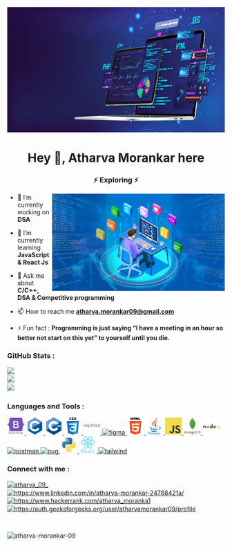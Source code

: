 
<img height="290px" width="100%" alt="Coding" src="https://github.com/Atharva-Morankar-09/Atharva-Morankar-09/blob/main/gitmain.jpg">

<h1 align="center">Hey 👋, Atharva Morankar here</h1>
<h3 align="center">⚡ Exploring ⚡</h3>

<img align="right" alt="Coding" width="400" src="https://github.com/Atharva-Morankar-09/Atharva-Morankar-09/blob/main/rsbg.jpg">

- 🔭 I’m currently working on **DSA**

- 🌱 I’m currently learning **JavaScript & React Js**

- 💬 Ask me about **C/C++, DSA & Competitive programming**

- 📫 How to reach me **atharva.morankar09@gmail.com**

- ⚡ Fun fact : **Programming is just saying “I have a meeting in an hour so better not start on this yet” to yourself until you die.**

<h3 align="left">GitHub Stats :</h3>

![](https://github-readme-stats.vercel.app/api?username=Atharva-Morankar-09&theme=tokyonight&hide_border=false&include_all_commits=true&count_private=false)<br/>
![](https://github-readme-streak-stats.herokuapp.com/?user=Atharva-Morankar-09&theme=tokyonight&hide_border=false)<br/>
![](https://github-readme-stats.vercel.app/api/top-langs/?username=Atharva-Morankar-09&theme=tokyonight&hide_border=false&include_all_commits=true&count_private=false&layout=compact)

<h3 align="left">Languages and Tools :</h3>
<p align="left"> <a href="https://getbootstrap.com" target="_blank" rel="noreferrer"> <img src="https://raw.githubusercontent.com/devicons/devicon/master/icons/bootstrap/bootstrap-plain-wordmark.svg" alt="bootstrap" width="40" height="40"/> </a> <a href="https://www.cprogramming.com/" target="_blank" rel="noreferrer"> <img src="https://raw.githubusercontent.com/devicons/devicon/master/icons/c/c-original.svg" alt="c" width="40" height="40"/> </a> <a href="https://www.w3schools.com/cpp/" target="_blank" rel="noreferrer"> <img src="https://raw.githubusercontent.com/devicons/devicon/master/icons/cplusplus/cplusplus-original.svg" alt="cplusplus" width="40" height="40"/> </a> <a href="https://www.w3schools.com/css/" target="_blank" rel="noreferrer"> <img src="https://raw.githubusercontent.com/devicons/devicon/master/icons/css3/css3-original-wordmark.svg" alt="css3" width="40" height="40"/> </a> <a href="https://expressjs.com" target="_blank" rel="noreferrer"> <img src="https://raw.githubusercontent.com/devicons/devicon/master/icons/express/express-original-wordmark.svg" alt="express" width="40" height="40"/> </a> <a href="https://www.figma.com/" target="_blank" rel="noreferrer"> <img src="https://www.vectorlogo.zone/logos/figma/figma-icon.svg" alt="figma" width="40" height="40"/> </a> <a href="https://www.w3.org/html/" target="_blank" rel="noreferrer"> <img src="https://raw.githubusercontent.com/devicons/devicon/master/icons/html5/html5-original-wordmark.svg" alt="html5" width="40" height="40"/> </a> <a href="https://www.java.com" target="_blank" rel="noreferrer"> <img src="https://raw.githubusercontent.com/devicons/devicon/master/icons/java/java-original.svg" alt="java" width="40" height="40"/> </a> <a href="https://developer.mozilla.org/en-US/docs/Web/JavaScript" target="_blank" rel="noreferrer"> <img src="https://raw.githubusercontent.com/devicons/devicon/master/icons/javascript/javascript-original.svg" alt="javascript" width="40" height="40"/> </a> <a href="https://www.mongodb.com/" target="_blank" rel="noreferrer"> <img src="https://raw.githubusercontent.com/devicons/devicon/master/icons/mongodb/mongodb-original-wordmark.svg" alt="mongodb" width="40" height="40"/> </a> <a href="https://nodejs.org" target="_blank" rel="noreferrer"> <img src="https://raw.githubusercontent.com/devicons/devicon/master/icons/nodejs/nodejs-original-wordmark.svg" alt="nodejs" width="40" height="40"/> </a> <a href="https://postman.com" target="_blank" rel="noreferrer"> <img src="https://www.vectorlogo.zone/logos/getpostman/getpostman-icon.svg" alt="postman" width="40" height="40"/> </a> <a href="https://pugjs.org" target="_blank" rel="noreferrer"> <img src="https://cdn.worldvectorlogo.com/logos/pug.svg" alt="pug" width="40" height="40"/> </a> <a href="https://www.python.org" target="_blank" rel="noreferrer"> <img src="https://raw.githubusercontent.com/devicons/devicon/master/icons/python/python-original.svg" alt="python" width="40" height="40"/> </a> <a href="https://reactjs.org/" target="_blank" rel="noreferrer"> <img src="https://raw.githubusercontent.com/devicons/devicon/master/icons/react/react-original-wordmark.svg" alt="react" width="40" height="40"/> </a> <a href="https://tailwindcss.com/" target="_blank" rel="noreferrer"> <img src="https://www.vectorlogo.zone/logos/tailwindcss/tailwindcss-icon.svg" alt="tailwind" width="40" height="40"/> </a> </p>

<h3 align="left">Connect with me :</h3>
<p align="left">
<a href="https://twitter.com/atharva_09_" target="blank"><img align="center" src="https://raw.githubusercontent.com/rahuldkjain/github-profile-readme-generator/master/src/images/icons/Social/twitter.svg" alt="atharva_09_" height="30" width="40" /></a>
<a href="https://www.linkedin.com/in/atharva-morankar-24788421a/" target="blank"><img align="center" src="https://raw.githubusercontent.com/rahuldkjain/github-profile-readme-generator/master/src/images/icons/Social/linked-in-alt.svg" alt="https://www.linkedin.com/in/atharva-morankar-24788421a/" height="30" width="40" /></a>
<a href="https://www.hackerrank.com/atharva_moranka1" target="blank"><img align="center" src="https://raw.githubusercontent.com/rahuldkjain/github-profile-readme-generator/master/src/images/icons/Social/hackerrank.svg" alt="https://www.hackerrank.com/atharva_moranka1" height="30" width="40" /></a>
<a href="https://auth.geeksforgeeks.org/user/https://auth.geeksforgeeks.org/user/atharvamorankar09/profile" target="blank"><img align="center" src="https://raw.githubusercontent.com/rahuldkjain/github-profile-readme-generator/master/src/images/icons/Social/geeks-for-geeks.svg" alt="https://auth.geeksforgeeks.org/user/atharvamorankar09/profile" height="30" width="40" /></a>
</p>

<br>

<p align="left"> <img src="https://komarev.com/ghpvc/?username=atharva-morankar-09&label=Profile%20views&color=0e75b6&style=flat" alt="atharva-morankar-09" /> </p>
